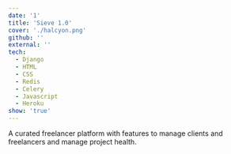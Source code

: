 ```yaml
---
date: '1'
title: 'Sieve 1.0'
cover: './halcyon.png'
github: ''
external: ''
tech:
  - Django
  - HTML
  - CSS
  - Redis
  - Celery
  - Javascript
  - Heroku
show: 'true'
---
```


A curated freelancer platform with features to manage clients and freelancers and manage project health.
